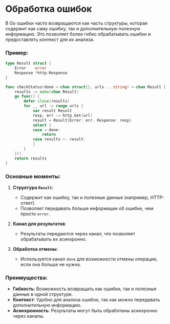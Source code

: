 # Обработка ошибок


В Go ошибки часто возвращаются как часть структуры, которая содержит как саму ошибку, так и дополнительную полезную информацию. Это позволяет более гибко обрабатывать ошибки и предоставлять контекст для их анализа.

### Пример:
```go
type Result struct {
    Error    error
    Response *http.Response
}

func checkStatus(done <-chan struct{}, urls ...string) <-chan Result {
    results := make(chan Result)
    go func() {
        defer close(results)
        for _, url := range urls {
            var result Result
            resp, err := http.Get(url)
            result = Result{Error: err, Response: resp}
            select {
            case <-done:
                return
            case results <- result:
            }
        }
    }()
    return results
}
```

### Основные моменты:
1. **Структура `Result`**:
    - Содержит как ошибку, так и полезные данные (например, HTTP-ответ).
    - Позволяет передавать больше информации об ошибке, чем просто `error`.

2. **Канал для результатов**:
    - Результаты передаются через канал, что позволяет обрабатывать их асинхронно.

3. **Обработка отмены**:
    - Используется канал `done` для возможности отмены операции, если она больше не нужна.

### Преимущества:
- **Гибкость**: Возможность возвращать как ошибки, так и полезные данные в одной структуре.
- **Контекст**: Удобно для анализа ошибок, так как можно передавать дополнительную информацию.
- **Асинхронность**: Результаты могут быть обработаны асинхронно через каналы.
